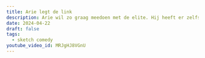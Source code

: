 ```yaml
---
title: Arie legt de link
description: Arie wil zo graag meedoen met de elite. Hij heeft er zelfs een boek over geschreven.
date: 2024-04-22
draft: false
tags:
  - sketch comedy
youtube_video_id: MRJgHJ8VGnU
---
```

